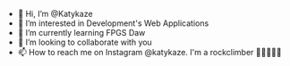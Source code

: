 - 👋 Hi, I’m @Katykaze
- 👀 I’m interested in Development's Web Applications
- 🌱 I’m currently learning FPGS Daw 
- 💞️ I’m looking to collaborate with you 
- 📫 How to reach me on Instagram @katykaze. I'm a rockclimber 🧗🏽‍♀️✨💖

<!---
Katykaze/Katykaze is a ✨ special ✨ repository because its `README.md` (this file) appears on your GitHub profile.
You can click the Preview link to take a look at your changes.
--->
